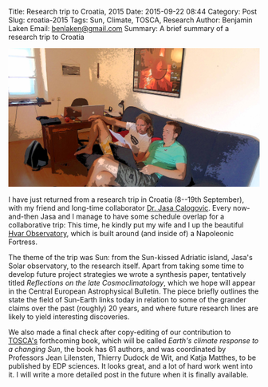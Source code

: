 Title: Research trip to Croatia, 2015
Date: 2015-09-22 08:44
Category: Post
Slug: croatia-2015
Tags: Sun, Climate, TOSCA, Research
Author: Benjamin Laken
Email: benlaken@gmail.com
Summary: A brief summary of a research trip to Croatia

![](./images/Ben_Jasa.jpg)

I have just returned from a research trip in Croatia (8--19th
September), with my friend and long-time collaborator [Dr. Jasa
Calogovic](http://oh.geof.unizg.hr/index.php/about-hvar-observatory/staff/jasa).
Every now-and-then Jasa and I manage to have some schedule overlap for a
collaborative trip: This time, he kindly put my wife and I up the
beautiful [Hvar Observatory](http://oh.geof.unizg.hr), which is built
around (and inside of) a Napoleonic Fortress.

The theme of the trip was Sun: from the Sun-kissed Adriatic island,
Jasa's Solar observatory, to the research itself. Apart from taking some
time to develop future project strategies we wrote a synthesis paper,
tentatively titled *Reflections on the late Cosmoclimatology*, which we
hope will appear in the Central European Astrophysical Bulletin. The
piece briefly outlines the state the field of Sun-Earth links today in
relation to some of the grander claims over the past (roughly) 20 years,
and where future research lines are likely to yield interesting
discoveries.

We also made a final check after copy-editing of our contribution to
[TOSCA's](http://lpc2e.cnrs-orleans.fr/~ddwit/TOSCA/TOSCA/Home.html)
forthcoming book, which will be called *Earth's climate response to a
changing Sun*, the book has 61 authors, and was coordinated by
Professors Jean Lilensten, Thierry Dudock de Wit, and Katja Matthes, to
be published by EDP sciences. It looks great, and a lot of hard work
went into it. I will write a more detailed post in the future when it is
finally available.
